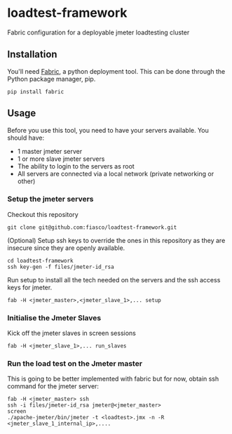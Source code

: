 loadtest-framework
==================

Fabric configuration for a deployable jmeter loadtesting cluster

Installation
------------

You'll need [Fabric](http://www.fabfile.org/), a python deployment tool. This can be done through the Python package manager, pip.

```
pip install fabric
```


Usage
-----
Before you use this tool, you need to have your servers available. You should have:
* 1 master jmeter server
* 1 or more slave jmeter servers
* The ability to login to the servers as root
* All servers are connected via a local network (private networking or other)

### Setup the jmeter servers
Checkout this repository

```
git clone git@github.com:fiasco/loadtest-framework.git 
```

(Optional) Setup ssh keys to override the ones in this repository as they are insecure since they are openly available.

```
cd loadtest-framework
ssh key-gen -f files/jmeter-id_rsa
```

Run setup to install all the tech needed on the servers and the ssh access keys for jmeter.

```
fab -H <jmeter_master>,<jmeter_slave_1>,... setup
```

### Initialise the Jmeter Slaves
Kick off the jmeter slaves in screen sessions

```
fab -H <jmeter_slave_1>,... run_slaves
```

### Run the load test on the Jmeter master
This is going to be better implemented with fabric but for now, obtain ssh command for the jmeter server:

```
fab -H <jmeter_master> ssh
ssh -i files/jmeter-id_rsa jmeter@<jmeter_master>
screen
./apache-jmeter/bin/jmeter -t <loadtest>.jmx -n -R <jmeter_slave_1_internal_ip>,....
```


